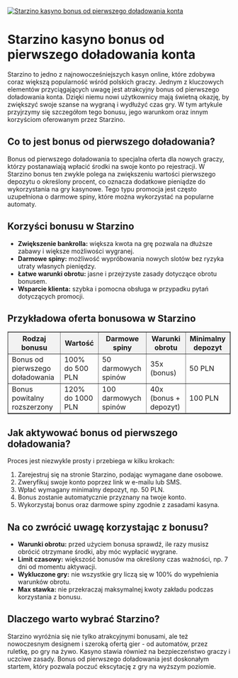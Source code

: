 [![Starzino kasyno bonus od pierwszego doładowania konta](https://123-caf.pages.dev/gitsignup.png)](https://vrmoo.ru/Bt82HjjY)

<h1>Starzino kasyno bonus od pierwszego doładowania konta</h1> <p>Starzino to jedno z najnowocześniejszych kasyn online, które zdobywa coraz większą popularność wśród polskich graczy. Jednym z kluczowych elementów przyciągających uwagę jest atrakcyjny bonus od pierwszego doładowania konta. Dzięki niemu nowi użytkownicy mają świetną okazję, by zwiększyć swoje szanse na wygraną i wydłużyć czas gry. W tym artykule przyjrzymy się szczegółom tego bonusu, jego warunkom oraz innym korzyściom oferowanym przez Starzino.</p>  <h2>Co to jest bonus od pierwszego doładowania?</h2> <p>Bonus od pierwszego doładowania to specjalna oferta dla nowych graczy, którzy postanawiają wpłacić środki na swoje konto po rejestracji. W Starzino bonus ten zwykle polega na zwiększeniu wartości pierwszego depozytu o określony procent, co oznacza dodatkowe pieniądze do wykorzystania na gry kasynowe. Tego typu promocja jest często uzupełniona o darmowe spiny, które można wykorzystać na popularne automaty.</p>  <h2>Korzyści bonusu w Starzino</h2> <ul>   <li><strong>Zwiększenie bankrolla:</strong> większa kwota na grę pozwala na dłuższe zabawy i większe możliwości wygranej.</li>   <li><strong>Darmowe spiny:</strong> możliwość wypróbowania nowych slotów bez ryzyka utraty własnych pieniędzy.</li>   <li><strong>Łatwe warunki obrotu:</strong> jasne i przejrzyste zasady dotyczące obrotu bonusem.</li>   <li><strong>Wsparcie klienta:</strong> szybka i pomocna obsługa w przypadku pytań dotyczących promocji.</li> </ul>  <h2>Przykładowa oferta bonusowa w Starzino</h2> <table border="1" cellpadding="8" cellspacing="0" style="border-collapse: collapse; width: 100%; max-width: 600px;">   <thead>     <tr style="background-color: #f2f2f2;">       <th>Rodzaj bonusu</th>       <th>Wartość</th>       <th>Darmowe spiny</th>       <th>Warunki obrotu</th>       <th>Minimalny depozyt</th>     </tr>   </thead>   <tbody>     <tr>       <td>Bonus od pierwszego doładowania</td>       <td>100% do 500 PLN</td>       <td>50 darmowych spinów</td>       <td>35x (bonus)</td>       <td>50 PLN</td>     </tr>     <tr>       <td>Bonus powitalny rozszerzony</td>       <td>120% do 1000 PLN</td>       <td>100 darmowych spinów</td>       <td>40x (bonus + depozyt)</td>       <td>100 PLN</td>     </tr>   </tbody> </table>  <h2>Jak aktywować bonus od pierwszego doładowania?</h2> <p>Proces jest niezwykle prosty i przebiega w kilku krokach:</p> <ol>   <li>Zarejestruj się na stronie Starzino, podając wymagane dane osobowe.</li>   <li>Zweryfikuj swoje konto poprzez link w e-mailu lub SMS.</li>   <li>Wpłać wymagany minimalny depozyt, np. 50 PLN.</li>   <li>Bonus zostanie automatycznie przyznany na twoje konto.</li>   <li>Wykorzystaj bonus oraz darmowe spiny zgodnie z zasadami kasyna.</li> </ol>  <h2>Na co zwrócić uwagę korzystając z bonusu?</h2> <ul>   <li><strong>Warunki obrotu:</strong> przed użyciem bonusa sprawdź, ile razy musisz obrócić otrzymane środki, aby móc wypłacić wygrane.</li>   <li><strong>Limit czasowy:</strong> większość bonusów ma określony czas ważności, np. 7 dni od momentu aktywacji.</li>   <li><strong>Wykluczone gry:</strong> nie wszystkie gry liczą się w 100% do wypełnienia warunków obrotu.</li>   <li><strong>Max stawka:</strong> nie przekraczaj maksymalnej kwoty zakładu podczas korzystania z bonusu.</li> </ul>  <h2>Dlaczego warto wybrać Starzino?</h2> <p>Starzino wyróżnia się nie tylko atrakcyjnymi bonusami, ale też nowoczesnym designem i szeroką ofertą gier - od automatów, przez ruletkę, po gry na żywo. Kasyno stawia również na bezpieczeństwo graczy i uczciwe zasady. Bonus od pierwszego doładowania jest doskonałym startem, który pozwala poczuć ekscytację z gry na wyższym poziomie.</p>